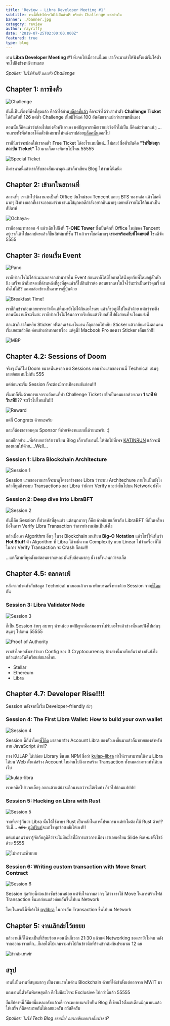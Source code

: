 ```yaml
---
title: 'Review - Libra Developer Meeting #1'
subtitle: งานนี้ที่เข้าไปเราไม่ได้เป็นตั๋วฟรี หรือตั๋ว Challenge แต่อย่างใด
banner: ./banner.jpg
category: review
author: rayriffy
date: "2019-07-25T02:00:00.000Z"
featured: true
type: blog
---
```


งาน **Libra Developer Meeting #1** พึ่งจบไปเมื่อวานนี้เลย เราก็จะมาเล่าให้ฟังตั้งแต่เริ่มได้ตั๋วจนไปถึงช่วงหลังงานเลย

*Spoiler: ไม่ใช่ตั๋วฟรี และตั๋ว Challenge*

## Chapter 1: การชิงตั๋ว

![Challenge](./challenge.png)

อันนี้เป็นเรื่องที่พีคที่สุดแล้ว คือถ้าได้อ่าน[บล็อคที่แล้ว](/libra-quick-start/) คือจะจำได้ว่าเราทำตั๋ว **Challenge Ticket** ได้อันดับที่ 126 แต่ตั๋ว Challenge เนี่ยมีให้แค่ 100 อันดับแรกแปลว่าเรา**นก**นั่นเอง

ตอนนั้นก็คิดแล้วว่าต้องไปแย่งตั๋วฟรีเอาเอง แต่ปัญหาเราคือเราแย่งชิงตั๋วไม่เป็น ก็คิดล่ะว่านกแน่ๆ ... จนกระทั่งพี่เค้าเอาโค๊ดตั๋วพิเศษมาให้หลังเราปล่อย[บล็อคนั้น](/libra-quick-start/)ออกไป

เราก็นึกว่าจะปลดให้เรากดตั๋ว Free Ticket ได้อะไรแบบนี้แต่...ไม่เลย! ชื่อตั๋วมันคือ **"ริฟฟี่พ่อทุกสถาบัน Ticket"** โอ้วมากก็อดจะพิเศษไปไหน 55555

![Special Ticket](./ticket.jpg)

ก็มาขนาดนี้แล้วเราก็รับของสัมมนาคุณแล้วก็มาเขียน Blog ให้งานนี้นิดนึง

## Chapter 2: เข้ามาในสถานที่

สถานที่ๆ เราเข้าไปจัดงานจะเป็นที่ Office อันใหม่ของ Tencent แถวๆ BTS ทองหล่อ แล้วโชคดีมากๆ ฝั่งทางออกที่เราจะออกมาร้านชานมไข่มุกพอดีกำลังอยากกินมากๆ เลยหลังจากไม่ได้กินมาเป็นสัปดาห์

![Ochaya~](./IMG_4973.jpg)

เราก็ออกมาทาออก 4 แล้วเดินไปถึงที่ **T-ONE Tower** ซึ่งเป็นตึกที่ Office ใหม่ของ Tencent อยู่เราก็เข้าไปแลกบัตรแล้วก็ขึ้นลิฟต์มาที่ชั้น 11 แล้วเราโชคดีมากๆ **เรามาพร้อมกับพี่โดมพอดี** โชคดีจัด 5555

## Chapter 3: ก่อนเริ่ม Event

![Pano](./IMG_4971.jpg)

เราก็ทำอะไรไม่ได้อ่ะนะนอกจากเข้ามารอใน Event ก่อนเราก็ได้มีโอกาสได้นั่งคุยกับพี่โดมอยู่สักพักนึง เสร็จแล้วก็มาจองที่ด้านหลังที่สูงที่สุดแล้วก็ไปกินช้าวต่อ ตอนแรกเดาในใจไว้นะว่าเป็นครัวคุณรี่ แต่มันไม่ใช่!? แถมกล่องข้าวเป็นอาหารญี่ปุ่นด้วย

![Breakfast Time!](./IMG_4976.jpg)

เราก็กินข้าวก่อนเลยเพราะว่าตั้งแต่ตื่นมายังไม่ได้กินอะไรเลย แล้วก็รอภูมิไปในตัวด้วย แต่กว่าจะถึงตอนนั้นงานก็จะเริ่มล่ะ เราก็ทำอะไรไม่ได้นอกจากรีบกินแล้วรีบกลับไปนั่งก่อนที่จะโดนแย่งที่

อ่อแล้วก็เราลืมหยิบ Sticker ฟรีตอนเข้ามาในงาน ก็ลุกออกไปหยิบ Sticker แล้วกลับมานั่งตอนคนเริ่มเยอะแล้วอีก ค่อนข้างลำบากเอาเรื่อง แต่ดูนี่! Macbook Pro ของเรา Sticker เต็มแล้ว!!!

![MBP](./IMG_4975.jpg)

## Chapter 4.2: Sessions of Doom

จริงๆ มันก็ไม่ Doom ขนาดนั้นหรอก แต่ Sessions ตอนช่วงแรกของงานนี่ Technical เน้นๆ เลยย่อยแทบไม่ทัน 555

แต่ก่อนจะเริ่ม Session ก็จะต้องมีการเปิดงานกันก่อน!!!

เริ่มมาก็เริ่มด้วยการแจกรางวัลคนที่ทำ Challenge Ticket เสร็จเป็นคนแรกด้วยเวลา **1 นาที 6 วินาที**!!?? จะเร็วไปไหนนั่น!!!

![Reward](./IMG_4983.jpg)

แต่ก็ Congrats ด้วยนะครับ

และก็ต้องขอขอบคุณ Sponsor ที่ช่วยจัดงานแบบนี้ด้วยนะครับ :)

แถมอีกอย่าง...พี่เค้าบอกว่าถ้าเราเขียน Blog เกี่ยวกับงานนี้ ให้ทักไปที่เพจ [KATINRUN](https://www.facebook.com/Katinrun/) แล้วจะมีของแถมให้ด้วย....Well...

### Session 1: Libra Blockchain Architecture

![Session 1](./IMG_4989.jpg)

Session แรกของงานเราก็จะมาดูโครงสร้างของ Libra ว่าระบบ Architechure ภายในเป็นยังไง แล้วก็พูดถึงระบบ Transactions ของ Libra ว่ามีการ Verify และส่งขึ้นไปบน Network ยังไง

### Session 2: Deep dive into LibraBFT

![Session 2](./IMG_4992.jpg)

อันนี้คือ Session ที่ปวดหัสที่สุดแล้ว แต่สนุกมากๆ ก็คือเค้าอธิบายเกี่ยวกับ LibraBFT ที่เป็นเครื่องมือในการ Verify Libra Transaction ว่าการทำงานมันเป็นยังไง

แล้วเมื่อเอา Algorithm อื่นๆ ในวง Blockchain มาเทียบ **Big-O Notation** แล้วโชว์ให้เห็นว่า **Hot Stuff** ตัว Algorithm ที่ Libra ใช้จะมีความ Complexity แบบ Linear ไม่ว่าเครื่องที่ใช้ในการ Verify Transaction จะ Crash ก็ตาม!!!

...แต่ก็ตามที่พูดตั้งแต่ตอนแรกแหละ มันซับซ้อนมากๆ นั่งงงตั้งนานกว่าจะเก็ต

## Chapter 4.5: ตลกคาเฟ่

หลังจากปวดหัวกับข้อมูล Technical มาเยอะแล้วเรามาพักเบรคครึ่งทางด้วย Session จาก[พี่โดม](https://www.facebook.com/dometel)กัน

### Session 3: Libra Validator Node

![Session 3](./IMG_4996.jpg)

ก็เป็น Session ง่ายๆ สบายๆ หัวหน่อย แต่ปัญหาคือสมองเราไม่รับอะไรแล้วช่วงนั้นเลยฟังไปเล่นๆ สนุกๆ ไปแทน 55555

![Proof of Authority](./IMG_4998.jpg)

เราเข้าใจพอสังเขปว่าเอา Config ของ 3 Cryptocurrency ข้างล่างนี้มาเทีบกันว่าต่างกันยังไง แล้วแต่ละอันดีหรือแย่ขนาดไหน

-   Stellar
-   Ethereum
-   Libra

## Chapter 4.7: Developer Rise!!!!

Session หลังจากนี้เริ่ม Developer-friendly ล่ะๆ

### Session 4: The First Libra Wallet: How to build your own wallet

![Session 4](./IMG_5002.jpg)

Session นี้ก็นำโดย[พี่โต๊ด](https://www.facebook.com/totiz) มาสอนสร้าง Account Libra ของตัวเองขึ้นมาแล้วก็มาขายของสำหรับสาย JavaScript ด้วย!?

ทาง KULAP ได้ปล่อย Library ขึ้นบน NPM ชื่อว่า [kulap-libra](https://www.npmjs.com/package/kulap-libra) ทำให้เราสามารถใช้งาน Libra ได้บน Web ตั้งแต่สร้าง Account ใหม่จนไปถึงการสร้าง Transaction ทั้งหมดสามารถทำได้บนเว็บ

![kulap-libra](./IMG_5010.jpg)

เราพอคิดโปรเจคเล็กๆ ออกแล้วแต่น่าจะอีกนานกว่าจะได้เริ่มทำ ก็รอไปก่อนแปปปป

### Session 5: Hacking on Libra with Rust

![Session 5](./IMG_5017.jpg)

จากที่เรารู้กันว่า Libra นั้นได้ใช้ภาษา Rust เป็นหลักในการโปรแกรม แต่ทำไมต้องใช้ Rust ด้วย!? วันนี้... ~~ภปร.~~ [ภูมิปรินท์](https://www.facebook.com/phoomparin.mano)จะมาไขทุกข้อสงสัยให้เอง!!!

แต่แน่นอนว่าเรารู้จักกับภูมิดีว่าจะไม่มีอะไรที่มีการแซวการเมือง เราเลยเตรียม Slide พิเศษมาตั้งโชว์ด้วย 5555

![ไม่หารนะค๊าบบบ](./IMG_5020.jpg)

### Session 6: Writing custom transaction with Move Smart Contract

![Session 6](./IMG_5027.jpg)

Session สุดท้ายนี้ค่อนข้างซับซ้อนหน่อย แต่จับใจความลวกๆ ได้ว่า เราใช้ Move ในการสร้างไฟล์ Transaction ขึ้นมาก่อนแล้วค่อยอัพขึ้นไปบน Network

โดยในกรณีนี้พี่เค้าใช้ [pylibra](https://github.com/bandprotocol/pylibra) ในการอัพ Transaction ขึ้นไปบน Network


## Chapter 5: งานเลิกล่ะโว้ยยยย

แล้วงานนี้ก็ได้จบเป็นที่เรียบร้อย ตอนนั้นก็เวลา 21:30 แล้วแต่ Networking ของเรายังไม่จบ หลังจากออกมาจากตึก...ก็เลยได้ไปแจมรวมหัวไปกินข้าวดึกที่ร้านข้าวต้มกันประมาณ 12 คน

![ข้าวต้ม.mvir](./networking.jpg)

## สรุป

งานนี้เป็นงานที่สนุกมากๆ เป็นงานแรกในด้าน Blockchain ด้วยที่ได้เข้าตั้งแต่ออกจาก MWIT มา

แถมงานนี้ตั๋วดันพิเศษสุดอีก คือไม่มีอะไรจะ Exclusive ไปกว่านี้แล้ว 55555

งั้นสัปดาห์นี้ก็มีแค่นี้แหละครับแล้วเดี๋ยวจะพยายามจะรีบปั่น Blog ที่เขียนไว้ตั้งแต่เดือนมิถุนายนแล้วให้เสร็จ ก็ติดตามรอกันได้เลยนะครับ สวัสดีครับ

*Spoiler: ไม่ใช่ Tech Blog เราเบื่อ! อยากเขียนอย่างอื่นบ้าง :P*
